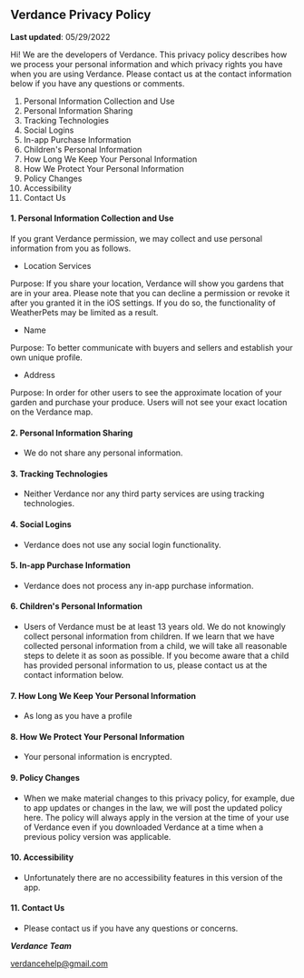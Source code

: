 ## <a name="markdown-pane"></a>Verdance Privacy Policy
**Last updated**: 05/29/2022

Hi! We are the developers of Verdance. This privacy policy describes how we process your personal information and which privacy rights you have when you are using Verdance. Please contact us at the contact information below if you have any questions or comments.

  1. Personal Information Collection and Use
  2. Personal Information Sharing
  3. Tracking Technologies
  4. Social Logins
  5. In-app Purchase Information
  6. Children's Personal Information
  7. How Long We Keep Your Personal Information
  8. How We Protect Your Personal Information
  9. Policy Changes
  10. Accessibility
  11. Contact Us
 

#### 1. Personal Information Collection and Use
If you grant Verdance permission, we may collect and use personal information from you as follows.
 - Location Services
 
Purpose: If you share your location, Verdance will show you gardens that are in your area.
Please note that you can decline a permission or revoke it after you granted it in the iOS settings. If you do so, the functionality of WeatherPets may be limited as a result.

- Name

Purpose: To better communicate with buyers and sellers and establish your own unique profile. 

- Address

Purpose: In order for other users to see the approximate location of your garden and purchase your produce. Users will not see your exact location on the Verdance map.
   
#### 2. Personal Information Sharing
- We do not share any personal information.
#### 3. Tracking Technologies
- Neither Verdance nor any third party services are using tracking technologies.     

#### 4. Social Logins
- Verdance does not use any social login functionality.

#### 5. In-app Purchase Information

- Verdance does not process any in-app purchase information.

#### 6. Children's Personal Information

- Users of Verdance must be at least 13 years old. We do not knowingly collect personal information from children. If we learn that we have collected personal information from a child, we will take all reasonable steps to delete it as soon as possible. If you become aware that a child has provided personal information to us, please contact us at the contact information below.

#### 7. How Long We Keep Your Personal Information

 - As long as you have a profile 

#### 8. How We Protect Your Personal Information

- Your personal information is encrypted.

#### 9. Policy Changes

- When we make material changes to this privacy policy, for example, due to app updates or changes in the law, we will post the updated policy here. The policy will always apply in the version at the time of your use of Verdance even if you downloaded Verdance at a time when a previous policy version was applicable.

#### 10. Accessibility

- Unfortunately there are no accessibility features in this version of the app.

#### 11. Contact Us

- Please contact us if you have any questions or concerns.

***Verdance Team***

verdancehelp@gmail.com


	
